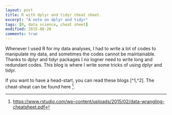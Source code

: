 ```yaml
---
layout: post
title: R with dplyr and tidyr cheat sheet.
excerpt: "A note on dplyr and tidyr"
tags: [R, data science, cheat sheet]
modified: 2015-08-20
comments: true
---
```


Whenever I used R for my data analyses, I had to write a lot of codes to manipulate my data, and sometimes the codes cannot be maintainable.  Thanks to dplyr and tidyr packages I no logner need to write long and redundant codes. This blog is where I write some tricks of using dplyr and tidyr. 

If you want to have a head-start, you can read these blogs [^1,^2]. The cheat-sheat can be found here [^3].

[^1]: <http://www.onthelambda.com/2014/02/10/how-dplyr-replaced-my-most-common-r-idioms/>
[^2]: <http://blog.rstudio.org/2014/07/22/introducing-tidyr/>
[^3]: <https://www.rstudio.com/wp-content/uploads/2015/02/data-wrangling-cheatsheet.pdf>

